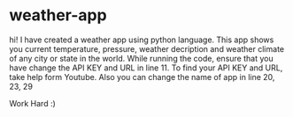 # weather-app
hi!
I have created a weather app using python language.
This app shows you current temperature, pressure, weather decription and weather climate of any city or state in the world.
While running the code, ensure that you have change the API KEY and URL in line 11.
To find your API KEY and URL, take help form Youtube.
Also  you can  change the name of app in line 20, 23, 29



Work Hard :)
